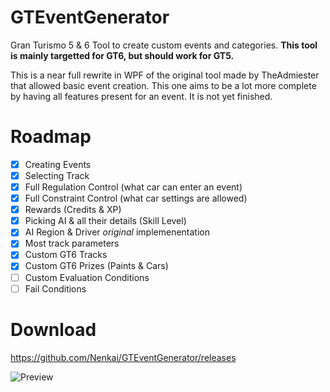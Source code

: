 # GTEventGenerator
Gran Turismo 5 &amp; 6 Tool to create custom events and categories. **This tool is mainly targetted for GT6, but should work for GT5.**

This is a near full rewrite in WPF of the original tool made by TheAdmiester that allowed basic event creation. This one aims to be a lot more complete by having all features present for an event.
It is not yet finished.

# Roadmap

- [x] Creating Events
- [x] Selecting Track
- [x] Full Regulation Control (what car can enter an event)
- [x] Full Constraint Control (what car settings are allowed)
- [x] Rewards (Credits & XP)
- [x] Picking AI & all their details (Skill Level)
- [x] AI Region & Driver *original* implemenentation
- [x] Most track parameters
- [x] Custom GT6 Tracks
- [x] Custom GT6 Prizes (Paints & Cars)
- [ ] Custom Evaluation Conditions
- [ ] Fail Conditions

# Download
https://github.com/Nenkai/GTEventGenerator/releases

![Preview](https://cdn.discordapp.com/attachments/615245340773187602/765037980493676594/unknown.png)
